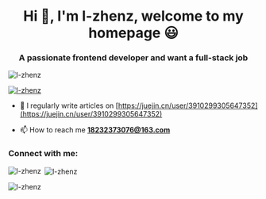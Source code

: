 <h1 align="center">Hi 👋, I'm l-zhenz, welcome to my homepage 😃</h1>
<h3 align="center">A passionate frontend developer and want a full-stack job</h3>

<p align="left"> <img src="https://komarev.com/ghpvc/?username=l-zhenz&label=Profile%20views&color=0e75b6&style=flat" alt="l-zhenz" /> </p>

<p align="left"> <a href="https://github.com/ryo-ma/github-profile-trophy"><img src="https://github-profile-trophy.vercel.app/?username=l-zhenz" alt="l-zhenz" /></a> </p>

- 📝 I regularly write articles on [https://juejin.cn/user/3910299305647352](https://juejin.cn/user/3910299305647352)

- 📫 How to reach me **18232373076@163.com**

<h3 align="left">Connect with me:</h3>
<p align="left">
</p>



<p><img align="left" src="https://github-readme-stats.vercel.app/api/top-langs?username=l-zhenz&show_icons=true&locale=en&layout=compact" alt="l-zhenz" /></p>

<p>&nbsp;<img align="center" src="https://github-readme-stats.vercel.app/api?username=l-zhenz&show_icons=true&locale=en" alt="l-zhenz" /></p>

<p><img align="center" src="https://github-readme-streak-stats.herokuapp.com/?user=l-zhenz&" alt="l-zhenz" /></p>
